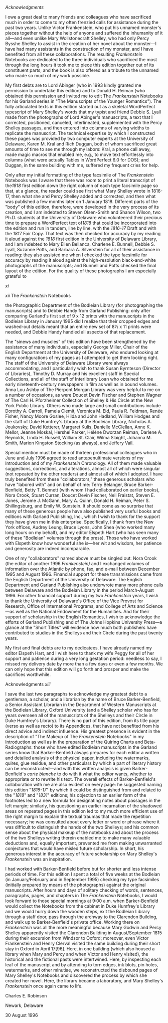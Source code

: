 *Acknowledgments*

I owe a great deal to many friends and colleagues who have sacrificed
much in order to come to my often frenzied calls for assistance during
the past two years. Unlike Victor Frankenstein, who put his unnamed
monster's pieces together without the help of anyone and suffered the
inhumanity of it all—and even unlike Mary Wollstonecraft Shelley, who
had only Percy Bysshe Shelley to assist in the creation of her novel
about the monster—I have had many assistants in the construction of my
monster, and I have benefited from all these collaborations. The
resulting *Frankenstein* Notebooks are dedicated to the three
individuals who sacrificed the most through the long hours it took me to
piece this edition together out of its constituent parts; and the book
is also offered as a tribute to the unnamed who made so much of my work
possible.

My first debts are to Lord Abinger (who in 1993 kindly granted me
permission to undertake this edition) and to Donald H. Reiman (who
obtained this permission and invited me to edit The *Frankenstein*
Notebooks for his Garland series in "The Manuscripts of the Younger
Romantics"). The fully articulated texts in this edition started out as
a skeletal WordPerfect typescript of Mary Shelley's words that my typist
and friend Debbie S. Lyall made from the photographs of Lord Abinger's
manuscripts, a text that I corrected, positioned, canceled,
interlineated, supplemented with the Percy Shelley passages, and then
entered into columns of varying widths to replicate the manuscript. The
technical expertise by which I constructed these pages was provided by
two computer experts at the University of Delaware, Karen M. Kral and
Rich Duggan, both of whom sacrificed great amounts of time to see me
through my labors: Kral, a phone call away, made magic macros that
enabled me, e.g., to move text effortlessly into columns (what were
actually Tables in WordPerfect 6.0 for DOS); and Duggan, in the same
building with me, suffered my frequent cries for help.

Only after my initial formatting of the type facsimile of The
*Frankenstein* Notebooks was I aware that there was room to print a
literal transcript of the*1818* first edition down the right column of
each type facsimile page so that, at a glance, the reader could see
first what Mary Shelley wrote in 1816-17, then what she and Percy
Shelley added and corrected, and then what was published a few months
later on 1 January 1818. Different parts of the "body" of this edition,
therefore, were developed in the very process of its creation, and I am
indebted to Steven Olsen-Smith and Shanon Wilson, two Ph.D. students at
the University of Delaware who volunteered their precious time to
prepare a WordPerfect text of*1818* that could be incorporated into the
edition and run in tandem, line by line, with the *1816-17* Draft and
with the *1817* Fair Copy. That text was then checked for accuracy by my
reading it aloud against the *1818* first edition in the University of
Delaware Library, and I am indebted to Mary Ellen Bellanca, Charlene E.
Bunnell, Debbie S. Lyall, Suzanne Potts, and Barbara A. Silverstein for
all of their assistance in reading: they also assisted me when I checked
the type facsimile for accuracy by reading it aloud against the
high-resolution black-and-white photographs of the manuscripts; and
Bunnell and Potts checked the final layout of the edition. For the
quality of these photographs I am especially grateful to

*xi*


*xii* The *Frankenstein* Notebooks

the Photographic Department of the Bodleian Library (for photographing
the manuscripts) and to Debbie Handy from Garland Publishing: only after
comparing Garland's first set of 9 x 12 prints with the manuscripts in
the Bodleian Library in January 1995 did I realize that their cropped
edges and washed-out details meant that an entire new set of 8½ x 11
prints were needed, and Debbie Handy handled all aspects of that
replacement.

The "sinews and muscles" of this edition have been strengthened by the
assistance of many individuals, especially George Miller, Chair of the
English Department at the University of Delaware, who endured looking at
many configurations of my pages as I attempted to get them looking
right. The staff of the University of Delaware Library were always
accommodating, and I particularly wish to thank Susan Byrnteson
(Director of Libraries), Timothy D. Murray and his excellent staff in
Special Collections, and all of the staff of Interlibrary Loan who
obtained for me early nineteenth-century newspapers in film as well as
in bound volumes. Anna Lou Ashby of The Pierpont Morgan Library was very
helpful to me on a number of occasions, as were Doucet Devin Fischer and
Stephen Wagner of The Carl H. Pforzheimer Collection of Shelley & His
Circle at the New York Public Library. Others who made large and small
contributions include Dorothy A. Carroll, Pamela Clemit, Veronica M.
Eid, Paula R. Feldman, Renée Fisher, Nancy Moore Goslee, Hilda and John
Hadland, William Hodges and the staff of Duke Humfrey's Library at the
Bodleian Library, Nicholas A. Joukovsky, David Ketterer, Margaret Kulis,
Danielle McClellan, Anne K. Mellor, Jeanne Moskal, Hershel Parker,
Hélène Dworzan Reiman, Darlene A. Reynolds, Linda H. Russell, William
St. Clair, Wilma Slaight, Johanna M. Smith, Marion Kingston Stocking (as
always), and Jeffery Vail.

Special mention must be made of thirteen professional colleagues who in
June and July 1996 agreed to read antepenultimate versions of my
Introduction and of my *Frankenstein* Chronology. All of them made
valuable suggestions, corrections, and alterations, almost all of which
were singular (not repeated by the other readers) and almost all of
which I adopted. I have truly benefited from these "collaborators,"
these generous scholars who have "labored with" and on behalf of me:
Terry Belanger, Bruce Barker-Benfield, Betty T. Bennett (with whom I had
collaborated on earlier books), Nora Crook, Stuart Curran, Doucet Devin
Fischer, Neil Fraistat, Steven E. Jones, Jerome J. McGann, Mary A.
Quinn, Donald H. Reiman, Peter S. Shillingsburg, and Emily W. Sunstein.
It should come as no surprise that many of these generous people have
also published very useful books and editions with Garland Publishing,
Inc., which I wish to thank for the support they have given me in this
enterprise. Specifically, I thank from the New York offices, Audrey
Leung, Bruce Lyons, John Shea (who worked many long hours on my behalf),
and my editor Elspeth Hart (who has seen many of these "Bodleian"
volumes through the press). Those who have worked with Elspeth know how
wonderful she is—her wit and wisdom, her patience and generosity are
indeed incomparable.

One of my "collaborators" named above must be singled out: Nora Crook
(the editor of another 1996 *Frankenstein)* and I exchanged volumes of
information over the Atlantic by phone, fax, and e-mail between December
1995 and August 1996. Financial support for these transmissions came
from the English Department of the University of Delaware. The English
Department and Garland Publishing also underwrote many more phone calls
between Delaware and the Bodleian Library in the period March-August
1996. For other financial support during my two *Frankenstein* years, I
wish to thank the University of Delaware's Office of the Vice Provost
for Research, Office of International Programs, and College of Arts and
Science—as well as the National Endowment for the Humanities. And for
their support of scholarship in the English Romantics, I wish to
acknowledge the efforts of Garland Publishing and of The Johns Hopkins
University Press—a glance at the "Short Titles" will evidence how much
both publishers have contributed to studies in the Shelleys and their
Circle during the past twenty years.

My first and final debts are to my dedicatees. I have already named my
editor Elspeth Hart, and I wish here to thank my wife Peggy for all of
her support and patience during a very long gestation period: needless
to say, I missed my delivery date by more than a few days or even a few
months. We can only hope that this edition will go forth and prosper and
make the sacrifices worthwhile.


Acknowledgments *xiii*

I save the last two paragraphs to acknowledge my greatest debt to a
gentleman, a scholar, and a librarian by the name of Bruce
Barker-Benfield, a Senior Assistant Librarian in the Department of
Western Manuscripts at the Bodleian Library, Oxford University (and a
Shelley scholar who has for years overseen all of the manuscripts of the
Shelleys and their Circle in Duke Humfrey's Library). There is no part
of this edition, from its title page (verso as well as recto) to its
Appendices, that have not benefited from his direct advice and indirect
influence. His greatest presence is evident in the description of "The
Makeup of The *Frankenstein* Notebooks" in my Introduction as well as in
the preparation of the Quiring Charts and Beta-Radiographs: those who
have edited Bodleian manuscripts in the Garland series know that
Barker-Benfield always prepares for each editor a written and detailed
analysis of the physical paper, including the watermarks, quires, glue
residue, and other particulars by which a part of literary history can
be reconstructed—and with this written analysis is given
Barker-Benfield's *carte blanche* to do with it what the editor wants,
whether to appropriate or to rewrite his text. The overall effects of
Barker-Benfield's collaboration with me are also evident on every page:
he suggested naming this edition "*1816-17*" by which it could be
distinguished from and related to the "*1818*" and "*1831*" editions;
his objection to an earlier form of the footnotes led to a new formula
for designating notes about passages in the left margin; similarly, his
questioning an earlier incarnation of the shadowed areas on repeated
pages in this edition led to my much more efficient use of the right
margin to explain the textual traumas that made the repetition
necessary; he was consulted about every letter or word or phrase where
it was difficult to distinguish the hands of the two Shelleys; and his
common sense about the physical makeup of the notebooks and about the
process of the two Shelleys writing therein enabled me to make many
valuable deductions and, equally important, prevented me from making
unwarranted conjectures that would have misled future scholarship. In
short, his generous interest in the accuracy of future scholarship on
Mary Shelley's *Frankenstein* was an inspiration.

I had worked with Barker-Benfield before but for shorter and less
intense periods of time. For this edition I spent a total of five weeks
at the Bodleian (in January/February and in September 1995) checking my
type facsimiles (initially prepared by means of the photographs) against
the original manuscripts. After hours and days of solitary checking of
words, sentences, paragraphs, pages, and chapters in The *Frankenstein*
Notebooks, I would look forward to those special mornings at 9:00 a.m.
when Barker-Benfield would collect the Notebooks from the cabinet in
Duke Humfrey's Library and we would hurry down the wooden steps, exit
the Bodleian Library through a staff door, pass through the archway to
the Clarendon Building, and walk up to Barker-Benfield's private office.
Working there on *Frankenstein* was all the more meaningful because Mary
Godwin and Percy Shelley apparently visited the Clarendon Building in
August/September 1815 during their excursion from Windsor to Oxford;
moreover, even Victor Frankenstein and Henry Clerval visited the same
building during their short stay in Oxford in April 17[96]. Here, in one
building (which also housed a library when Mary and Percy and when
Victor and Henry visited), the historical and the fictional pasts were
intertwined. Here, by inspecting each leaf of the manuscript and by
attending to torn edges, ink blots, pin holes, watermarks, and other
minutiae, we reconstructed the disbound pages of Mary Shelley's
Notebooks and discovered the process by which she created her novel.
Here, the library became a laboratory, and Mary Shelley's *Frankenstein*
once again came to life.

Charles E. Robinson

Newark, Delaware

30 August 1996


